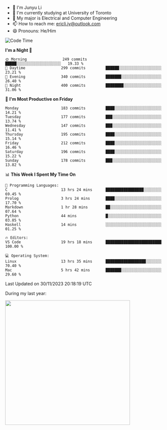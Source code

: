 ### 
- 👨 I'm Junyu Li
- 📖 I'm currently studying at University of Toronto
- 🌱 My major is Electrical and Computer Engineering
- 📫 How to reach me: ericli.jy@outlook.com
- 😄 Pronouns: He/Him

<!--
<p align="left">  
  <img height="180em" src="https://github-readme-stats-git-master-ericjyli.vercel.app/api?username=ericjyli&theme=tokyonight&show_icons=true&count_private=true&include_orgs=true" />
  <img height="180em" src="https://github-readme-stats-git-master-ericjyli.vercel.app/api/top-langs/?username=ericjyli&theme=tokyonight&count_private=true&include_orgs=true&include_orgs=true&layout=compact" />
</p>
-->

<!--START_SECTION:waka-->
![Code Time](http://img.shields.io/badge/Code%20Time-356%20hrs%2047%20mins-blue)

**I'm a Night 🦉** 

```text
🌞 Morning                249 commits         █████░░░░░░░░░░░░░░░░░░░░   19.33 % 
🌆 Daytime                299 commits         ██████░░░░░░░░░░░░░░░░░░░   23.21 % 
🌃 Evening                340 commits         ███████░░░░░░░░░░░░░░░░░░   26.40 % 
🌙 Night                  400 commits         ████████░░░░░░░░░░░░░░░░░   31.06 % 
```
📅 **I'm Most Productive on Friday** 

```text
Monday                   183 commits         ████░░░░░░░░░░░░░░░░░░░░░   14.21 % 
Tuesday                  177 commits         ███░░░░░░░░░░░░░░░░░░░░░░   13.74 % 
Wednesday                147 commits         ███░░░░░░░░░░░░░░░░░░░░░░   11.41 % 
Thursday                 195 commits         ████░░░░░░░░░░░░░░░░░░░░░   15.14 % 
Friday                   212 commits         ████░░░░░░░░░░░░░░░░░░░░░   16.46 % 
Saturday                 196 commits         ████░░░░░░░░░░░░░░░░░░░░░   15.22 % 
Sunday                   178 commits         ███░░░░░░░░░░░░░░░░░░░░░░   13.82 % 
```


📊 **This Week I Spent My Time On** 

```text
💬 Programming Languages: 
C                        13 hrs 24 mins      █████████████████░░░░░░░░   69.45 % 
Prolog                   3 hrs 24 mins       ████░░░░░░░░░░░░░░░░░░░░░   17.70 % 
Markdown                 1 hr 28 mins        ██░░░░░░░░░░░░░░░░░░░░░░░   07.64 % 
Python                   44 mins             █░░░░░░░░░░░░░░░░░░░░░░░░   03.85 % 
Haskell                  14 mins             ░░░░░░░░░░░░░░░░░░░░░░░░░   01.25 % 

🔥 Editors: 
VS Code                  19 hrs 18 mins      █████████████████████████   100.00 % 

💻 Operating System: 
Linux                    13 hrs 35 mins      ██████████████████░░░░░░░   70.40 % 
Mac                      5 hrs 42 mins       ███████░░░░░░░░░░░░░░░░░░   29.60 % 
```


 Last Updated on 30/11/2023 20:18:19 UTC
<!--END_SECTION:waka-->

<p> During my last year: </p>
<img height="400em" src="https://github-readme-stats-git-master-ericjyli.vercel.app/api/wakatime?username=ericjyli&layout=compact&theme=tokyonight" />

<!--
Here are some ideas to get you started:

- 🔭 I’m currently working on ...
- 🌱 I’m currently learning ...
- 👯 I’m looking to collaborate on ...
- 🤔 I’m looking for help with ...
- 💬 Ask me about ...
- 📫 How to reach me: ...
- 😄 Pronouns: ...
- ⚡ Fun fact: ...
-->

